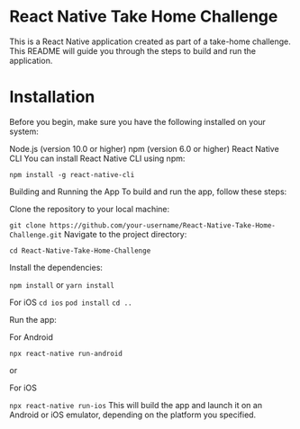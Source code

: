 # React Native Take Home Challenge
 This is a React Native application created as part of a take-home challenge. This README will guide you through the steps to build and run the application.

# Installation
Before you begin, make sure you have the following installed on your system:

Node.js (version 10.0 or higher)
npm (version 6.0 or higher)
React Native CLI
You can install React Native CLI using npm:

```
npm install -g react-native-cli
```
Building and Running the App
To build and run the app, follow these steps:

Clone the repository to your local machine:

```git clone https://github.com/your-username/React-Native-Take-Home-Challenge.git```
Navigate to the project directory:

```cd React-Native-Take-Home-Challenge```

Install the dependencies:

```npm install```
    or
```yarn install```

For iOS
```cd ios```
``` pod install ```
```cd ..```

Run the app:

For Android

```npx react-native run-android``` 

or

For iOS

```npx react-native run-ios``` 
This will build the app and launch it on an Android or iOS emulator, depending on the platform you specified.

